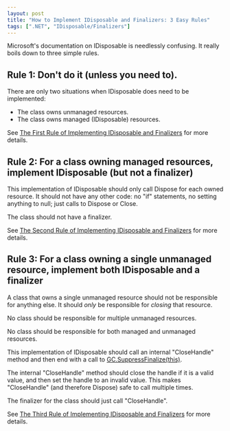 ```yaml
---
layout: post
title: "How to Implement IDisposable and Finalizers: 3 Easy Rules"
tags: [".NET", "IDisposable/Finalizers"]
---
```



Microsoft's documentation on IDisposable is needlessly confusing. It really boils down to three simple rules.



## Rule 1: Don't do it (unless you need to).



There are only two situations when IDisposable does need to be implemented:



- The class owns unmanaged resources.
- The class owns managed (IDisposable) resources.




See [The First Rule of Implementing IDisposable and Finalizers](http://blog.stephencleary.com/2009/08/first-rule-of-implementing-idisposable.html) for more details.



## Rule 2: For a class owning managed resources, implement IDisposable (but not a finalizer)



This implementation of IDisposable should only call Dispose for each owned resource. It should not have any other code: no "if" statements, no setting anything to null; just calls to Dispose or Close.





The class should not have a finalizer.





See [The Second Rule of Implementing IDisposable and Finalizers](http://blog.stephencleary.com/2009/08/second-rule-of-implementing-idisposable.html) for more details.



## Rule 3: For a class owning a single unmanaged resource, implement both IDisposable and a finalizer



A class that owns a single unmanaged resource should not be responsible for anything else. It should _only_ be responsible for _closing_ that resource.





No class should be responsible for multiple unmanaged resources.





No class should be responsible for both managed and unmanaged resources.





This implementation of IDisposable should call an internal "CloseHandle" method and then end with a call to [GC.SuppressFinalize(this)](http://msdn.microsoft.com/en-us/library/system.gc.suppressfinalize.aspx).





The internal "CloseHandle" method should close the handle if it is a valid value, and then set the handle to an invalid value. This makes "CloseHandle" (and therefore Dispose) safe to call multiple times.





The finalizer for the class should just call "CloseHandle".





See [The Third Rule of Implementing IDisposable and Finalizers](http://blog.stephencleary.com/2009/08/third-rule-of-implementing-idisposable.html) for more details.

